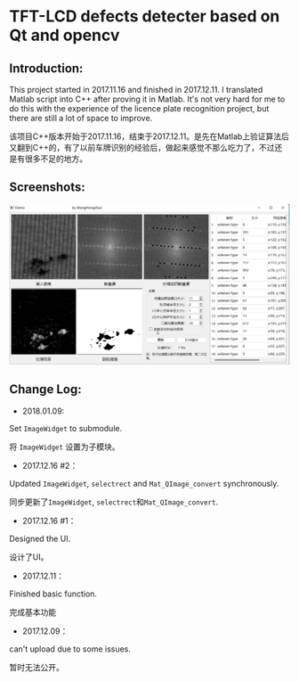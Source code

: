 # TFT-LCD defects detecter based on Qt and opencv
## Introduction: ##
 
This project started in 2017.11.16 and finished in 2017.12.11. I translated Matlab script into C++ after proving it in Matlab. It's not very hard for me to do this with the experience of the licence plate recognition project, but there are still a lot of space to improve.       
     
该项目C++版本开始于2017.11.16，结束于2017.12.11。是先在Matlab上验证算法后又翻到C++的，有了以前车牌识别的经验后，做起来感觉不那么吃力了，不过还是有很多不足的地方。  
## Screenshots:  ##
![img](https://github.com/WangHongshuo/TFT-LCD_defects_detecter-Qt-opencv/blob/master/README/Demo.gif)    
## Change Log: ##

- 2018.01.09:

Set `ImageWidget` to submodule.

将 `ImageWidget` 设置为子模块。     

- 2017.12.16 #2：

Updated `ImageWidget`, `selectrect` and `Mat_QImage_convert` synchronously.       

同步更新了`ImageWidget`, `selectrect`和`Mat_QImage_convert`.       

- 2017.12.16 #1：    

Designed the UI.

设计了UI。

- 2017.12.11：   

Finished basic function.     

完成基本功能     

- 2017.12.09：

can't upload due to some issues.    

暂时无法公开。     
